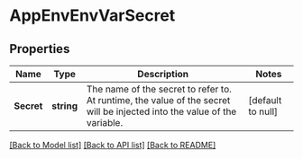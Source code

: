 # AppEnvEnvVarSecret

## Properties
Name | Type | Description | Notes
------------ | ------------- | ------------- | -------------
**Secret** | **string** | The name of the secret to refer to. At runtime, the value of the secret will be injected into the value of the variable.  | [default to null]

[[Back to Model list]](../README.md#documentation-for-models) [[Back to API list]](../README.md#documentation-for-api-endpoints) [[Back to README]](../README.md)


